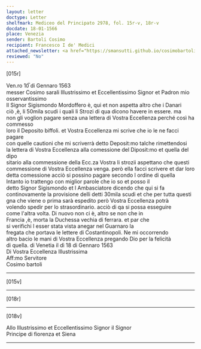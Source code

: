 ```yaml
---
layout: letter
doctype: Letter
shelfmark: Mediceo del Principato 2978, fol. 15r-v, 18r-v
docdate: 18-01-1566
place: Venezia
sender: Bartoli Cosimo
recipient: Francesco I de' Medici
attached_newsletter: <a href="https://smansutti.github.io/cosimobartoli/texts/3079_104/">3079_104</a>
reviewed: "No"
---
```


[015r]  
  
  
Ven.ro 10̅ di Gennaro 1563  
messer Cosimo sarali Illustrissimo et Eccellentissimo Signor et Padron mio osservantissimo  
Il Signor Sigismondo Mordoffero è, qui et non aspetta altro che i Danari  
ciò ,è, li 50mila scudi i quali li Strozi di qua dicono havere in essere. ma  
non gli voglion pagare senza una lettera di Vostra Eccellenza perché così ha commesso  
loro il Deposito biffoli. et Vostra Eccellenza mi scrive che io le ne facci pagare  
con quelle cautioni che mi scriverrà detto Deposit:mo talche rimettendosi  
la lettera di Vostra Eccellenza alla comessione del Diposit:mo et quella del dipo  
sitario alla commessione della Ecc.za Vostra li strozii aspettano che questi  
commessione di Vostra Eccellenza venga. però ella facci scrivere et dar loro  
detta comessione acciò si possino pagare secondo l ordine di quella  
Intanto io trattengo con miglior parole che io so et posso il  
detto Signor Sigismondo et l Ambasciatore dicendo che qui si fa  
continovamente la provisione delli detti 30mila scudi et che per tutta questi  
gna che viene o prima sarà espedito però Vostra Eccellenza potrà  
volendo spedir per lo strasordinario. acciò di qa si possa esseguire  
come l'altra volta. Di nuovo non ci è, altro se non che in  
Francia ,è, morta la Duchessa vechia di ferrara. et par che  
si verifichi l esser stata vista anegar nel Guarnaro la  
fregata che portava le lettere di Costantinopoli. Ne mi occorrendo  
altro bacio le mani di Vostra Eccellenza pregando Dio per la felicità  
di quella. di Venetia il dì 18 di Gennaro 1563  
Di Vostra Eccellenza Illustrissima  
Aff:mo Servitore  
Cosimo bartoli  
  
---  

[015v]  
  
  
  
---  

[018r]  
  
  
  
---  

[018v]  
  
  
Allo Illustrissimo et Eccellentissimo Signor il Signor  
Principe di fiorenza et Siena  
  
---  

